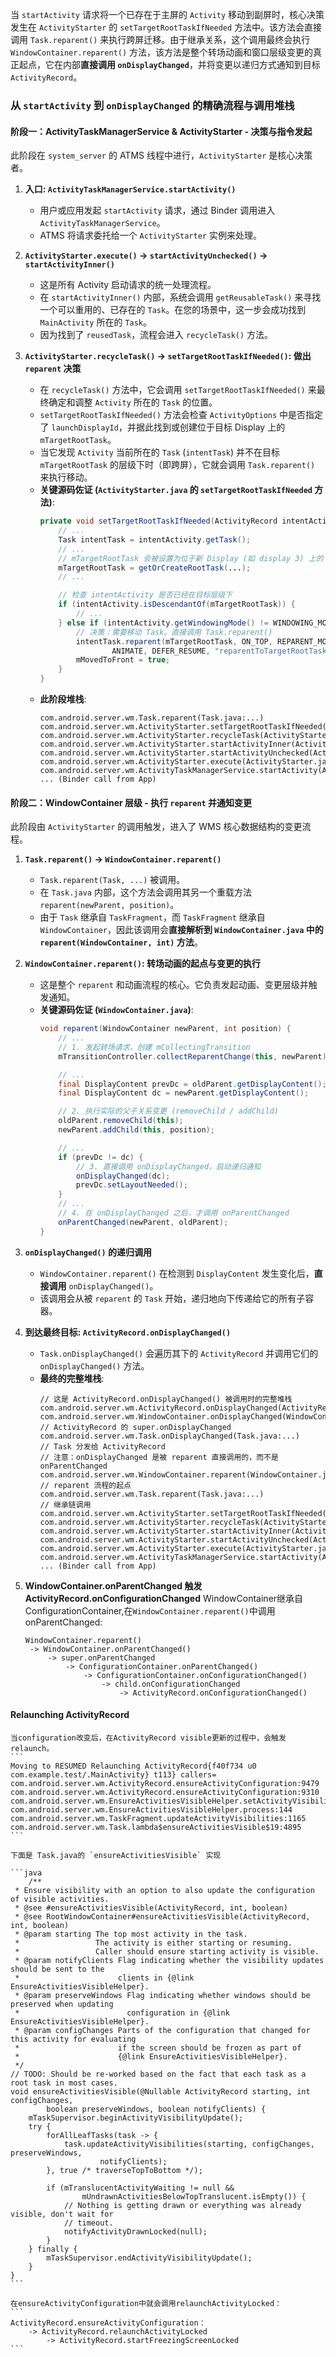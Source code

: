 
当 `startActivity` 请求将一个已存在于主屏的 `Activity` 移动到副屏时，核心决策发生在 `ActivityStarter` 的 `setTargetRootTaskIfNeeded` 方法中。该方法会直接调用 `Task.reparent()` 来执行跨屏迁移。由于继承关系，这个调用最终会执行 `WindowContainer.reparent()` 方法，该方法是整个转场动画和窗口层级变更的真正起点，它在内部**直接调用 `onDisplayChanged`**，并将变更以递归方式通知到目标 `ActivityRecord`。

### 从 `startActivity` 到 `onDisplayChanged` 的精确流程与调用堆栈

#### 阶段一：ActivityTaskManagerService & ActivityStarter - 决策与指令发起

此阶段在 `system_server` 的 ATMS 线程中进行，`ActivityStarter` 是核心决策者。

1.  **入口: `ActivityTaskManagerService.startActivity()`**

      * 用户或应用发起 `startActivity` 请求，通过 Binder 调用进入 `ActivityTaskManagerService`。
      * ATMS 将请求委托给一个 `ActivityStarter` 实例来处理。

2.  **`ActivityStarter.execute()` -> `startActivityUnchecked()` -> `startActivityInner()`**

      * 这是所有 Activity 启动请求的统一处理流程。
      * 在 `startActivityInner()` 内部，系统会调用 `getReusableTask()` 来寻找一个可以重用的、已存在的 `Task`。在您的场景中，这一步会成功找到 `MainActivity` 所在的 `Task`。
      * 因为找到了 `reusedTask`，流程会进入 `recycleTask()` 方法。

3.  **`ActivityStarter.recycleTask()` -> `setTargetRootTaskIfNeeded()`: 做出 `reparent` 决策**

      * 在 `recycleTask()` 方法中，它会调用 `setTargetRootTaskIfNeeded()` 来最终确定和调整 `Activity` 所在的 `Task` 的位置。
      * `setTargetRootTaskIfNeeded()` 方法会检查 `ActivityOptions` 中是否指定了 `launchDisplayId`，并据此找到或创建位于目标 Display 上的 `mTargetRootTask`。
      * 当它发现 `Activity` 当前所在的 `Task` (`intentTask`) 并不在目标 `mTargetRootTask` 的层级下时（即跨屏），它就会调用 `Task.reparent()` 来执行移动。
      * **关键源码佐证 (`ActivityStarter.java` 的 `setTargetRootTaskIfNeeded` 方法)**:
        ```java
        private void setTargetRootTaskIfNeeded(ActivityRecord intentActivity) {
            // ...
            Task intentTask = intentActivity.getTask();
            // ...
            // mTargetRootTask 会被设置为位于新 Display (如 display 3) 上的 Root Task
            mTargetRootTask = getOrCreateRootTask(...);
            // ...

            // 检查 intentActivity 是否已经在目标层级下
            if (intentActivity.isDescendantOf(mTargetRootTask)) {
                // ...
            } else if (intentActivity.getWindowingMode() != WINDOWING_MODE_PINNED) {
                // 决策：需要移动 Task。直接调用 Task.reparent()
                intentTask.reparent(mTargetRootTask, ON_TOP, REPARENT_MOVE_ROOT_TASK_TO_FRONT,
                        ANIMATE, DEFER_RESUME, "reparentToTargetRootTask");
                mMovedToFront = true;
            }
        }
        ```
      * **此阶段堆栈**:
        ```
        com.android.server.wm.Task.reparent(Task.java:...)
        com.android.server.wm.ActivityStarter.setTargetRootTaskIfNeeded(ActivityStarter.java:...)
        com.android.server.wm.ActivityStarter.recycleTask(ActivityStarter.java:...)
        com.android.server.wm.ActivityStarter.startActivityInner(ActivityStarter.java:...)
        com.android.server.wm.ActivityStarter.startActivityUnchecked(ActivityStarter.java:...)
        com.android.server.wm.ActivityStarter.execute(ActivityStarter.java:...)
        com.android.server.wm.ActivityTaskManagerService.startActivity(ActivityTaskManagerService.java:...)
        ... (Binder call from App)
        ```

#### 阶段二：WindowContainer 层级 - 执行 `reparent` 并通知变更

此阶段由 `ActivityStarter` 的调用触发，进入了 WMS 核心数据结构的变更流程。

1.  **`Task.reparent()` -> `WindowContainer.reparent()`**

      * `Task.reparent(Task, ...)` 被调用。
      * 在 `Task.java` 内部，这个方法会调用其另一个重载方法 `reparent(newParent, position)`。
      * 由于 `Task` 继承自 `TaskFragment`，而 `TaskFragment` 继承自 `WindowContainer`，因此该调用会**直接解析到 `WindowContainer.java` 中的 `reparent(WindowContainer, int)` 方法**。

2.  **`WindowContainer.reparent()`: 转场动画的起点与变更的执行**

      * 这是整个 `reparent` 和动画流程的核心。它负责发起动画、变更层级并触发通知。
      * **关键源码佐证 (`WindowContainer.java`)**:
        ```java
        void reparent(WindowContainer newParent, int position) {
            // ...
            // 1. 发起转场请求，创建 mCollectingTransition
            mTransitionController.collectReparentChange(this, newParent);

            // ...
            final DisplayContent prevDc = oldParent.getDisplayContent();
            final DisplayContent dc = newParent.getDisplayContent();

            // 2. 执行实际的父子关系变更 (removeChild / addChild)
            oldParent.removeChild(this);
            newParent.addChild(this, position);

            // ...
            if (prevDc != dc) {
                // 3. 直接调用 onDisplayChanged，启动递归通知
                onDisplayChanged(dc);
                prevDc.setLayoutNeeded();
            }
            // ...
            // 4. 在 onDisplayChanged 之后，才调用 onParentChanged
            onParentChanged(newParent, oldParent);
        }
        ```

3.  **`onDisplayChanged()` 的递归调用**

      * `WindowContainer.reparent()` 在检测到 `DisplayContent` 发生变化后，**直接调用** `onDisplayChanged()`。
      * 该调用会从被 `reparent` 的 `Task` 开始，递归地向下传递给它的所有子容器。

4.  **到达最终目标: `ActivityRecord.onDisplayChanged()`**

      * `Task.onDisplayChanged()` 会遍历其下的 `ActivityRecord` 并调用它们的 `onDisplayChanged()` 方法。
      * **最终的完整堆栈**:
        ```
        // 这是 ActivityRecord.onDisplayChanged() 被调用时的完整堆栈
        com.android.server.wm.ActivityRecord.onDisplayChanged(ActivityRecord.java:...)
        com.android.server.wm.WindowContainer.onDisplayChanged(WindowContainer.java:...)  // ActivityRecord 的 super.onDisplayChanged
        com.android.server.wm.Task.onDisplayChanged(Task.java:...)                      // Task 分发给 ActivityRecord
        // 注意：onDisplayChanged 是被 reparent 直接调用的，而不是 onParentChanged
        com.android.server.wm.WindowContainer.reparent(WindowContainer.java:...)           // reparent 流程的起点
        com.android.server.wm.Task.reparent(Task.java:...)                                   // 继承链调用
        com.android.server.wm.ActivityStarter.setTargetRootTaskIfNeeded(ActivityStarter.java:...)
        com.android.server.wm.ActivityStarter.recycleTask(ActivityStarter.java:...)
        com.android.server.wm.ActivityStarter.startActivityInner(ActivityStarter.java:...)
        com.android.server.wm.ActivityStarter.startActivityUnchecked(ActivityStarter.java:...)
        com.android.server.wm.ActivityStarter.execute(ActivityStarter.java:...)
        com.android.server.wm.ActivityTaskManagerService.startActivity(ActivityTaskManagerService.java:...)
        ... (Binder call from App)
        ```
5. **WindowContainer.onParentChanged 触发 ActivityRecord.onConfigurationChanged**
   WindowContainer继承自 ConfigurationContainer,在`WindowContainer.reparent()`中调用onParentChanged:
   ```
   WindowContainer.reparent() 
    -> WindowContainer.onParentChanged() 
        -> super.onParentChanged 
            -> ConfigurationContainer.onParentChanged() 
                -> ConfigurationContainer.onConfigurationChanged() 
                    -> child.onConfigurationChanged 
                        -> ActivityRecord.onConfigurationChanged()
    ```

#### Relaunching ActivityRecord

    当configuration改变后，在ActivityRecord visible更新的过程中，会触发relaunch。
    ```
    Moving to RESUMED Relaunching ActivityRecord{f40f734 u0 com.example.test/.MainActivity} t113} callers=
    com.android.server.wm.ActivityRecord.ensureActivityConfiguration:9479 
    com.android.server.wm.ActivityRecord.ensureActivityConfiguration:9310 
    com.android.server.wm.EnsureActivitiesVisibleHelper.setActivityVisibilityState:191 
    com.android.server.wm.EnsureActivitiesVisibleHelper.process:144 
    com.android.server.wm.TaskFragment.updateActivityVisibilities:1165 
    com.android.server.wm.Task.lambda$ensureActivitiesVisible$19:4895
    ```

    下面是 Task.java的 `ensureActivitiesVisible` 实现

    ```java
        /**
     * Ensure visibility with an option to also update the configuration of visible activities.
     * @see #ensureActivitiesVisible(ActivityRecord, int, boolean)
     * @see RootWindowContainer#ensureActivitiesVisible(ActivityRecord, int, boolean)
     * @param starting The top most activity in the task.
     *                 The activity is either starting or resuming.
     *                 Caller should ensure starting activity is visible.
     * @param notifyClients Flag indicating whether the visibility updates should be sent to the
     *                      clients in {@link EnsureActivitiesVisibleHelper}.
     * @param preserveWindows Flag indicating whether windows should be preserved when updating
     *                        configuration in {@link EnsureActivitiesVisibleHelper}.
     * @param configChanges Parts of the configuration that changed for this activity for evaluating
     *                      if the screen should be frozen as part of
     *                      {@link EnsureActivitiesVisibleHelper}.
     */
    // TODO: Should be re-worked based on the fact that each task as a root task in most cases.
    void ensureActivitiesVisible(@Nullable ActivityRecord starting, int configChanges,
            boolean preserveWindows, boolean notifyClients) {
        mTaskSupervisor.beginActivityVisibilityUpdate();
        try {
            forAllLeafTasks(task -> {
                task.updateActivityVisibilities(starting, configChanges, preserveWindows,
                        notifyClients);
            }, true /* traverseTopToBottom */);

            if (mTranslucentActivityWaiting != null &&
                    mUndrawnActivitiesBelowTopTranslucent.isEmpty()) {
                // Nothing is getting drawn or everything was already visible, don't wait for
                // timeout.
                notifyActivityDrawnLocked(null);
            }
        } finally {
            mTaskSupervisor.endActivityVisibilityUpdate();
        }
    }
    ```

    在ensureActivityConfiguration中就会调用relaunchActivityLocked：
    ```
    ActivityRecord.ensureActivityConfiguration：
        -> ActivityRecord.relaunchActivityLocked 
            -> ActivityRecord.startFreezingScreenLocked
    ```
